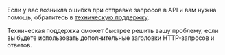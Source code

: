 Если у вас возникла ошибка при отправке запросов в API и вам нужна помощь, обратитесь в [техническую поддержку](../../support/overview.md).

Техническая поддержка сможет быстрее решить вашу проблему, если вы будете использовать дополнительные заголовки HTTP-запросов и ответов.